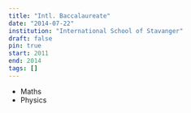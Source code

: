 ```yaml
---
title: "Intl. Baccalaureate"
date: "2014-07-22"
institution: "International School of Stavanger"
draft: false
pin: true
start: 2011
end: 2014
tags: []
---
```


- Maths
- Physics